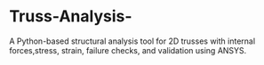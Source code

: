 # Truss-Analysis-
A Python-based structural analysis tool for 2D trusses with internal forces,stress, strain, failure checks, and validation using ANSYS.
